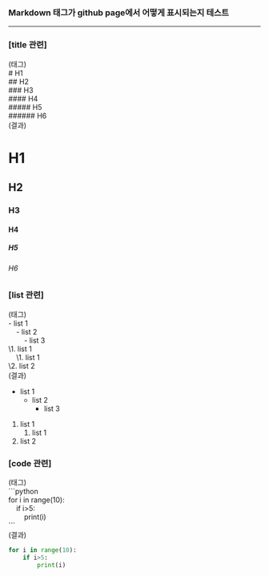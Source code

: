 ### Markdown 태그가 github page에서 어떻게 표시되는지 테스트
------

### [title 관련]
(태그)<br>
\# H1<br>
\#\# H2<br>
\#\#\# H3<br>
\#\#\#\# H4<br>
\#\#\#\#\# H5<br>
\#\#\#\#\#\# H6<br>
(결과)
# H1
## H2
### H3
#### H4
##### H5
###### H6


### [list 관련]
(태그)<br>
\- list 1<br>
&nbsp;&nbsp;&nbsp;&nbsp;\- list 2<br>
&nbsp;&nbsp;&nbsp;&nbsp;&nbsp;&nbsp;&nbsp;&nbsp;\- list 3<br>
\1. list 1<br>
&nbsp;&nbsp;&nbsp;&nbsp;\1. list 1<br>
\2. list 2<br>
(결과)
- list 1
    - list 2
        - list 3

1. list 1
    1. list 1
2. list 2


### [code 관련]
(태그)<br>
\`\`\`python <br>
for i in range(10):<br>
&nbsp;&nbsp;&nbsp;&nbsp;if i>5:<br>
&nbsp;&nbsp;&nbsp;&nbsp;&nbsp;&nbsp;&nbsp;&nbsp;print(i)<br>
\`\`\`<br>
(결과)
```python
for i in range(10):
    if i>5:
        print(i)
```